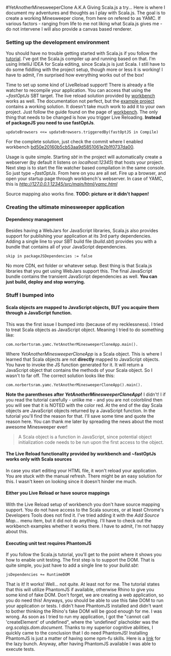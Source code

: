 #YetAnotherMinesweeperClone A.K.A Giving Scala.js a try...
Here is where I document my adventures and thoughts as I play with Scala.js. The goal is to create a working Minesweeper clone, from here on refered to as YAMC.
If various factors - ranging from life to me not liking what Scala.js gives me - do not intervene I will also provide a canvas based renderer.

### Setting up the development environment

You should have no trouble getting started with Scala.js if you follow the [tutorial](http://www.scala-js.org/doc/tutorial.html).
I've got the Scala.js compiler up and running based on that. I'm using IntelliJ IDEA for Scala editing, since Scala.js is just Scala. 
I still have to do some fiddling with the project setup, though more or less it is working! I have to admit, I'm surprised how everything works out of the box!

Time to set up some kind of LiveReload support! There is already a file watcher to recompile your application. You can access that
using the _~fastOptJs_ SBT target.
The live reload solution provided by [workbench](https://github.com/lihaoyi/workbench) works as well. 
The documentation not perfect, but the [example project](https://github.com/lihaoyi/workbench-example-app) contains a working solution.
It doesn't take much work to add it to your own project. Just follow the guide found on the page of [workbench](https://github.com/lihaoyi/workbench).
The only thing that needs to be changed is how you trigger Live Reloading. **Instead of packageJS you need to use fastOptJs**.

```
updateBrowsers <<= updateBrowsers.triggeredBy(fastOptJS in Compile)
```
  
For the complete solution, just check the commit where I enabled workbench [bd50e20160b5cb53aa9d5851061e2b1f0737da00](https://github.com/snorbi07/YetAnotherMinesweeperClone/commit/bd50e20160b5cb53aa9d5851061e2b1f0737da00).

Usage is quite simple. Starting _sbt_ in the project will automatically create a webserver (by default it listens on _localhost:12345_) that hosts your project.
Next step is to start the file watcher based compilation in the same console. So just type _~fastOptJs_. From here on you are all set. Fire up a browser, and 
open your startup page through workbench's webserver. In case of YAMC, this is _http://127.0.0.1:12345/src/main/html/yamc.html_

Source mapping also works fine. **TODO: picture or it didn't happen!**

### Creating the ultimate minesweeper application

#### Dependency management
Besides having a WebJars for JavaScript libraries, Scala.js also provides support for publishing your application at its 3rd party dependencies.
Adding a single line to your SBT build file (_build.sbt_) provides you with a bundle that contains all of your JavaScript dependencies.

```
skip in packageJSDependencies := false
```

No more CDN, ext folder or whatever setup. Best thing is that Scala.js libraries that you get using WebJars support this.
The final JavaScript bundle contains the transient JavaScript dependencies as well. **You can just build, deploy and stop worrying.**

### Stuff I bumped into

#### Scala objects are mapped to JavaScript objects, BUT you acquire them through a JavaScript function.

This was the first issue I bumped into (because of my recklessness). I tried to treat Scala objects as JavaScript object.
Meaning I tried to do something like:

```
com.norbertsram.yamc.YetAnotherMinesweeperCloneApp.main().
```

Where _YetAnotherMinesweeperCloneApp_ is a Scala object. This is where I learned that Scala objects are not **directly** mapped to JavaScript objects. You have to
invoke the JS function generated for it. It will return a JavaScript object that contains the methods of your Scala object. So I wasn't to far off. 
The correct solution looks like this:

```
com.norbertsram.yamc.YetAnotherMinesweeperCloneApp().main().
```

 **Note the parentheses after _YetAnotherMinesweeperCloneApp_!** I didn't! I if you read the tutorial
 carefully - unlike me - and you are not colorblind then you will see that it is NOTED with the color red.
 At the end of the day Scala objects are JavaScript objects returned by a JavaScript function. In the tutorial you'll find the reason for that.
 I'll save some time and quote the reason here. You can thank me later by spreading the news about the most awesome Minesweeper ever!
 
 > A Scala object is a function in JavaScript, since potential object initialization code needs to be run upon the first access to the object.


#### The Live Reload functionality provided by workbench and ~fastOptJs works only with Scala sources
In case you start editing your HTML file, it won't reload your application. You are stuck with the manual refresh.
There might be an easy solution for this. I wasn't keen on looking since it doesn't hinder me much.

#### Either you Live Reload or have source mappings
With the Live Reload setup of workbench you don't have source mapping support. You do not have access to the Scala sources, or
at least Chrome's Developers Tools does not find it. I've tried adding it with the _Add Source Map..._ menu item, but it did not do anything.
I'll have to check out the workbench examples whether it works there. I have to admit, I'm not happy about this.

#### Executing unit test requires PhantomJS
If you follow the Scala.js tutorial, you'll get to the point where it shows you how to enable unit testing. The first step is to support the DOM.
That is quite simple, you just have to add a single line to your _build.sbt_:

```
jsDependencies += RuntimeDOM
```

That is it! It works! Well... not quite. At least not for me. The tutorial states that this will utilize PhantomJS if available, otherwise Rhino to give you some kind of fake DOM.
Don't forget, we are creating a web application, so you do need this! Anyways, you should be able to use this fake DOM to run your application or tests. 
I didn't have PhantomJS installed and didn't want to bother thinking the Rhino's fake DOM will be good enough for me. I was wrong. 
As soon as I tried to run my application, I got the "cannot call 'createElement' of undefined", where the 'undefined' placholder was the _org.scalajs.dom.document_.
Thanks to my superior cognitive abilities, I quickly came to the conclusion that I do need PhantomJS! Installing PhantomJS is just a matter of having some npm-fu skills. 
Here is a [link](http://bit.ly/1CvAAgd) for the lazy bunch. Anyway, after having PhantomJS available I was able to execute tests.





 
 